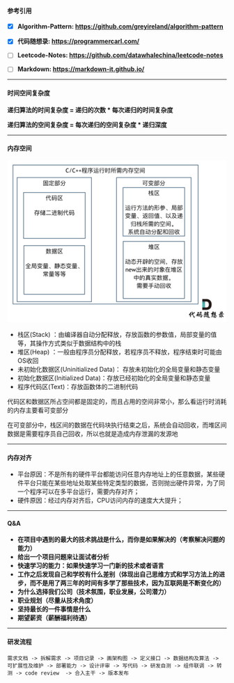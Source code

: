 #### 参考引用



- [x] **Algorithm-Pattern: https://github.com/greyireland/algorithm-pattern**
- [x] **代码随想录: https://programmercarl.com/**
- [ ] **Leetcode-Notes: https://github.com/datawhalechina/leetcode-notes**
- [ ] **Markdown: https://markdown-it.github.io/**



------



#### 时间空间复杂度



**递归算法的时间复杂度 = 递归的次数 * 每次递归的时间复杂度**

**递归算法的空间复杂度 = 每次递归的空间复杂度 \* 递归深度**



------



#### 内存空间

![C++内存空间](./assets/20210309165950660.png)

- 栈区(Stack) ：由编译器自动分配释放，存放函数的参数值，局部变量的值等，其操作方式类似于数据结构中的栈
- 堆区(Heap) ：一般由程序员分配释放，若程序员不释放，程序结束时可能由OS收回
- 未初始化数据区(Uninitialized Data)： 存放未初始化的全局变量和静态变量
- 初始化数据区(Initialized Data)：存放已经初始化的全局变量和静态变量
- 程序代码区(Text)：存放函数体的二进制代码

代码区和数据区所占空间都是固定的，而且占用的空间非常小，那么看运行时消耗的内存主要看可变部分

在可变部分中，栈区间的数据在代码块执行结束之后，系统会自动回收，而堆区间数据是需要程序员自己回收，所以也就是造成内存泄漏的发源地



------



#### 内存对齐



- 平台原因：不是所有的硬件平台都能访问任意内存地址上的任意数据，某些硬件平台只能在某些地址处取某些特定类型的数据，否则抛出硬件异常，为了同一个程序可以在多平台运行，需要内存对齐；
- 硬件原因：经过内存对齐后，CPU访问内存的速度大大提升；



------



#### Q&A



- **在项目中遇到的最大的技术挑战是什么，而你是如果解决的（考察解决问题的能力）**
- **给出一个项目问题来让面试者分析**
- **快速学习的能力：如果快速学习一门新的技术或者语言**
- **工作之后发现自己和学校有什么差别（体现出自己思维方式和学习方法上的进步，而不是用了两三年的时间有多学了那些技术，因为互联网是不断变化的）**
- **为什么选择我们公司（技术氛围，职业发展，公司潜力）**
- **职业规划（尽量从技术角度）**
- **坚持最长的一件事情是什么**
- **期望薪资（薪酬福利待遇）**



------



#### 研发流程



```
需求文档 -> 拆解需求 -> 项目记录 -> 画架构图 -> 定义接口 -> 数据结构及算法 -> 可扩展性及维护 -> 部署能力 -> 设计评审 -> 写代码 -> 研发自测 -> 组件联调 -> 转测 -> code review  -> 合入主干 -> 版本发布
```

